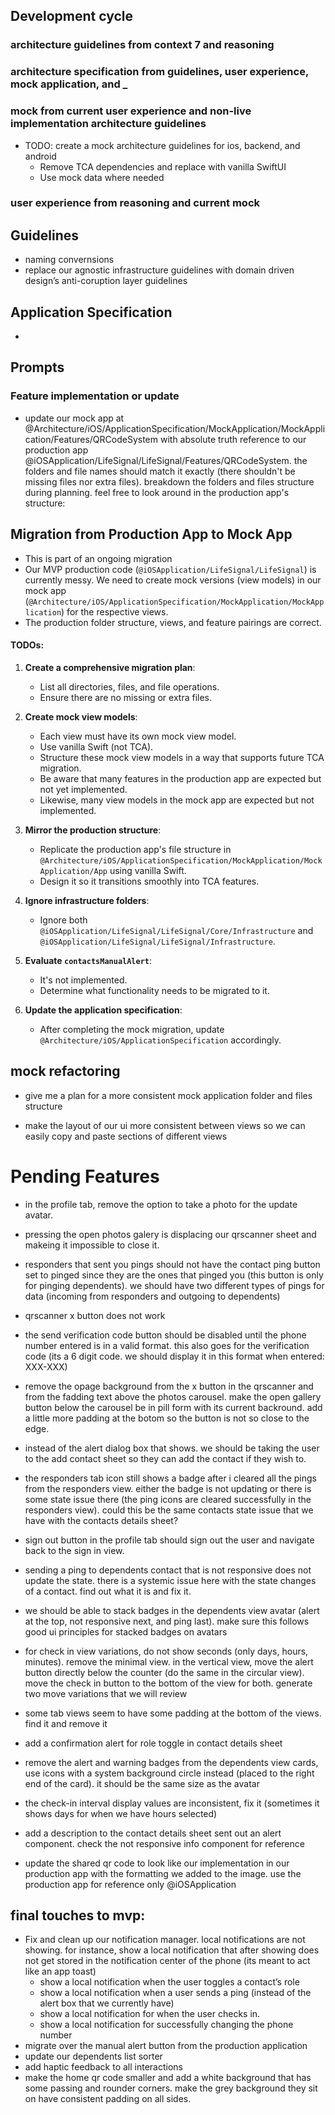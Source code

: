 ## Development cycle

### architecture guidelines from context 7 and reasoning

### architecture specification from guidelines, user experience, mock application, and _

### mock from current user experience and non-live implementation architecture guidelines
- TODO: create a mock architecture guidelines for ios, backend, and android
    - Remove TCA dependencies and replace with vanilla SwiftUI
    - Use mock data where needed

### user experience from reasoning and current mock



## Guidelines
- naming convernsions
- replace our agnostic infrastructure guidelines with domain driven design’s anti-coruption layer guidelines

## Application Specification
- 



## Prompts

### Feature implementation or update
- update our mock app at @Architecture/iOS/ApplicationSpecification/MockApplication/MockApplication/Features/QRCodeSystem with absolute truth reference to our production app @iOSApplication/LifeSignal/LifeSignal/Features/QRCodeSystem. the folders and file names should match it exactly (there shouldn't be missing files nor extra files). breakdown the folders and files structure during planning. feel free to look around in the production app's structure:





## Migration from Production App to Mock App

- This is part of an ongoing migration
- Our MVP production code (`@iOSApplication/LifeSignal/LifeSignal`) is currently messy. We need to create mock versions (view models) in our mock app (`@Architecture/iOS/ApplicationSpecification/MockApplication/MockApplication`) for the respective views.
- The production folder structure, views, and feature pairings are correct.

#### TODOs:

1. **Create a comprehensive migration plan**:
   - List all directories, files, and file operations.
   - Ensure there are no missing or extra files.

2. **Create mock view models**:
   - Each view must have its own mock view model.
   - Use vanilla Swift (not TCA).
   - Structure these mock view models in a way that supports future TCA migration.
   - Be aware that many features in the production app are expected but not yet implemented.
   - Likewise, many view models in the mock app are expected but not implemented.

3. **Mirror the production structure**:
   - Replicate the production app's file structure in `@Architecture/iOS/ApplicationSpecification/MockApplication/MockApplication/App` using vanilla Swift.
   - Design it so it transitions smoothly into TCA features.

4. **Ignore infrastructure folders**:
   - Ignore both `@iOSApplication/LifeSignal/LifeSignal/Core/Infrastructure` and `@iOSApplication/LifeSignal/LifeSignal/Infrastructure`.

5. **Evaluate `contactsManualAlert`**:
   - It's not implemented.
   - Determine what functionality needs to be migrated to it.

6. **Update the application specification**:
   - After completing the mock migration, update `@Architecture/iOS/ApplicationSpecification` accordingly.
   
   
   
   

## mock refactoring
- give me a plan for a more consistent mock application folder and files structure

- make the layout of our ui more consistent between views so we can easily copy and paste sections of different views




# Pending Features

- in the profile tab, remove the option to take a photo for the update avatar.
- pressing the open photos galery is displacing our qrscanner sheet and makeing it impossible to close it.
- responders that sent you pings should not have the contact ping button set to pinged since they are the ones that pinged you (this button is only for pinging dependents). we should have two different types of pings for data (incoming from responders and outgoing to dependents)
- qrscanner x button does not work
- the send verification code button should be disabled until the phone number entered is in a valid format. this also goes for the verification code (its a 6 digit code. we should display it in this format when entered: XXX-XXX)
- remove the opage background from the x button in the qrscanner and from the fadding text above the photos carousel. make the open gallery button below the carousel be in pill form with its current backround. add a little more padding at the botom so the button is not so close to the edge. 
- instead of the alert dialog box that shows. we should be taking the user to the add contact sheet so they can add the contact if they wish to.
- the responders tab icon still shows a badge after i cleared all the pings from the responders view. either the badge is not updating or there is some state issue there (the ping icons are cleared successfully in the responders view). could this be the same contacts state issue that we have with the contacts details sheet?
- sign out button in the profile tab should sign out the user and navigate back to the sign in view.
- sending a ping to dependents contact that is not responsive does not update the state. there is a systemic issue here with the state changes of a contact. find out what it is and fix it.
- we should be able to stack badges in the dependents view avatar (alert at the top, not responsive next, and ping last). make sure this follows good ui principles for stacked badges on avatars
- for check in view variations, do not show seconds (only days, hours, minutes). remove the minimal view. in the vertical view, move the alert button directly below the counter (do the same in the circular view). move the check in button to the bottom of the view for both. generate two move variations that we will review
- some tab views seem to have some padding at the bottom of the views. find it and remove it
- add a confirmation alert for role toggle in contact details sheet


- remove the alert and warning badges from the dependents view cards, use icons with a system background circle instead (placed to the right end of the card). it should be the same size as the avatar
- the check-in interval display values are inconsistent, fix it (sometimes it shows days for when we have hours selected)
- add a description to the contact details sheet sent out an alert component. check the not responsive info component for reference


- update the shared qr code to look like our implementation in our production app with the formatting we added to the image. use the production app for reference only @iOSApplication


## final touches to mvp:
- Fix and clean up our notification manager. local notifications are not showing. for instance, show a local notification that after showing does not get stored in the notification center of the phone (its meant to act like an app toast)
    - show a local notification when the user toggles a contact’s role
    - show a local notification when a user sends a ping (instead of the alert box that we currently have)
    - show a local notification for when the user checks in.
    - show a local notification for successfully changing the phone number
- migrate over the manual alert button from the production application
- update our dependents list sorter
- add haptic feedback to all interactions
- make the home qr code smaller and add a white background that has some passing and rounder corners. make the grey background they sit on have consistent padding on all sides. 

